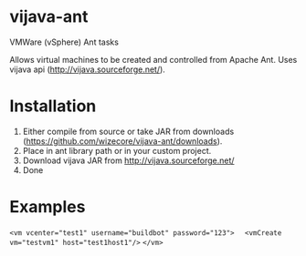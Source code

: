vijava-ant
==========

VMWare (vSphere) Ant tasks

Allows virtual machines to be created and controlled from Apache Ant.
Uses vijava api (http://vijava.sourceforge.net/).

Installation
============

1. Either compile from source or take JAR from downloads (https://github.com/wizecore/vijava-ant/downloads).
2. Place in ant library path or in your custom project.
3. Download vijava JAR from http://vijava.sourceforge.net/
4. Done

Examples
========

`<vm vcenter="test1" username="buildbot" password="123">`
`  <vmCreate vm="testvm1" host="test1host1"/>`
`</vm>`